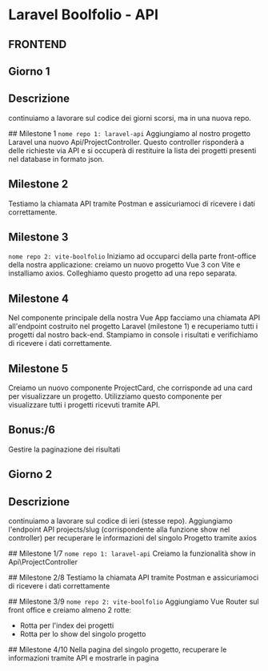 # Laravel Boolfolio - API

## FRONTEND

## Giorno 1

## Descrizione
continuiamo a lavorare sul codice dei giorni scorsi, ma in una nuova repo.

## Milestone 1
`nome repo 1: laravel-api`
Aggiungiamo al nostro progetto Laravel una nuovo Api/ProjectController. Questo controller risponderà a delle richieste via API e si occuperà di restituire la lista dei progetti presenti nel database in formato json.

## Milestone 2
Testiamo la chiamata API tramite Postman e assicuriamoci di ricevere i dati correttamente.

## Milestone 3
`nome repo 2: vite-boolfolio`
Iniziamo ad occuparci della parte front-office della nostra applicazione: creiamo un nuovo progetto Vue 3 con Vite e installiamo axios.
Colleghiamo questo progetto ad una repo separata.

## Milestone 4
Nel componente principale della nostra Vue App facciamo una chiamata API all'endpoint costruito nel progetto Laravel (milestone 1) e recuperiamo tutti i progetti dal nostro back-end.
Stampiamo in console i risultati e verifichiamo di ricevere i dati correttamente.

## Milestone 5
Creiamo un nuovo componente ProjectCard, che corrisponde ad una card per visualizzare un progetto. Utilizziamo questo componente per visualizzare tutti i progetti ricevuti tramite API.

## Bonus:/6
Gestire la paginazione dei risultati

## Giorno 2

## Descrizione
continuiamo a lavorare sul codice di ieri (stesse repo).
Aggiungiamo l'endpoint API projects/slug (corrispondente alla funzione show nel controller) per recuperare le informazioni del singolo Progetto tramite axios

## Milestone 1/7
`nome repo 1: laravel-api`
Creiamo la funzionalità show in Api\ProjectController

## Milestone 2/8
Testiamo la chiamata API tramite Postman e assicuriamoci di ricevere i dati correttamente

## Milestone 3/9
`nome repo 2: vite-boolfolio`
Aggiungiamo Vue Router sul front office e creiamo almeno 2 rotte:
- Rotta per l'index dei progetti
- Rotta per lo show del singolo progetto

## Milestone 4/10
Nella pagina del singolo progetto, recuperare le informazioni tramite API e mostrarle in pagina